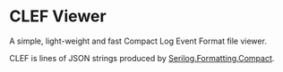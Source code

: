 # CLEF Viewer

A simple, light-weight and fast Compact Log Event Format file viewer.

CLEF is lines of JSON strings produced by [Serilog.Formatting.Compact](https://github.com/serilog/serilog-formatting-compact).